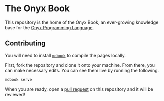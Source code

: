 # The Onyx Book

This repository is the home of the Onyx Book, an ever-growing knowledge base for the [Onyx Programming Language](https://onyxlang.io).

## Contributing

You will need to install [`mdbook`](https://github.com/rust-lang/mdBook) to compile the pages locally.

First, fork the repository and clone it onto your machine. From there, you can make necessary edits.
You can see them live by running the following.
```sh
mdbook serve
```

When you are ready, open a [pull request](https://github.com/onyx-lang/onyx-book/) on this repository and it will be reviewed!
